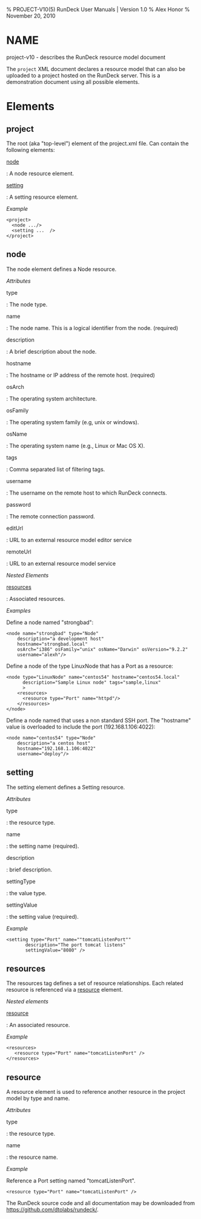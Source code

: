 % PROJECT-V10(5) RunDeck User Manuals | Version 1.0
% Alex Honor
% November 20, 2010

# NAME

project-v10 - describes the RunDeck resource model document

The `project` XML document declares a resource model that can also be
uploaded to a project hosted on the RunDeck server. This is a
demonstration document using all possible elements.

# Elements

## project

The root (aka "top-level") element of the project.xml file. 
Can contain the following elements:

[node](#node)

:   A node resource element.

[setting](#setting)

:   A setting resource element.

*Example*

    <project>
      <node .../>
      <setting ...  />
    </project>

## node

The node element defines a Node resource.

*Attributes*

type

:   The node type.
    
name

:   The node name. This is a logical identifier from the node. (required)

description

:   A brief description about the node.

hostname

:   The hostname or IP address of the remote host. (required)

osArch

:   The operating system architecture.

osFamily

:   The operating system family (e.g, unix or windows).

osName

:   The operating system name (e.g., Linux or Mac OS X).

tags

:   Comma separated list of filtering tags.

username

:   The username on the remote host to which RunDeck connects.

password

:   The remote connection password.

editUrl

:   URL to an external resource model editor service

remoteUrl

:   URL to an external resource model service

*Nested Elements*

[resources](#resources)

:   Associated resources.


*Examples*

Define a node named "strongbad":

    <node name="strongbad" type="Node"
        description="a development host"
        hostname="strongbad.local"
        osArch="i386" osFamily="unix" osName="Darwin" osVersion="9.2.2"
        username="alexh"/>

Define a node of the type LinuxNode that has a Port as a resource:

    <node type="LinuxNode" name="centos54" hostname="centos54.local"
          description="Sample Linux node" tags="sample,linux"	  
          >
        <resources>
          <resource type="Port" name="httpd"/>
        </resources>
    </node>

Define a node named that uses a non standard SSH port. The "hostname"
value is overloaded to include the port (192.168.1.106:4022):

    <node name="centos54" type="Node"
        description="a centos host"
        hostname="192.168.1.106:4022"
        username="deploy"/>
	
## setting

The setting element defines a Setting resource.

*Attributes*

type	

:    the resource type.

name

:    the setting name (required).

description

:    brief description.

settingType

:     the value type.

settingValue

:     the setting value (required).


*Example*

    <setting type="Port" name=""tomcatListenPort"" 
           description="The port tomcat listens" 
           settingValue="8080" />

## resources

The resources tag defines a set of resource relationships. Each
related resource is referenced via a [resource](#resource) element.

*Nested elements*

[resource](#resource)

:	An associated resource.

*Example*

    <resources>
       <resource type="Port" name="tomcatListenPort" />
    </resources>

## resource

A resource element is used to reference another resource in the
project model by type and name.

*Attributes*

type

:    the resource type.

name	

:    the resource name.

*Example*

Reference a Port setting named "tomcatListenPort".

    <resource type="Port" name="tomcatListenPort" />



The RunDeck source code and all documentation may be downloaded from
<https://github.com/dtolabs/rundeck/>.
